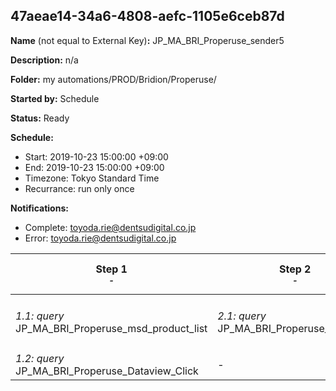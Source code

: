 ## 47aeae14-34a6-4808-aefc-1105e6ceb87d

**Name** (not equal to External Key)**:** JP_MA_BRI_Properuse_sender5

**Description:** n/a

**Folder:** my automations/PROD/Bridion/Properuse/

**Started by:** Schedule

**Status:** Ready

**Schedule:**

* Start: 2019-10-23 15:00:00 +09:00
* End: 2019-10-23 15:00:00 +09:00
* Timezone: Tokyo Standard Time
* Recurrance: run only once

**Notifications:**

* Complete: toyoda.rie@dentsudigital.co.jp
* Error: toyoda.rie@dentsudigital.co.jp

| Step 1<br>_<small>-</small>_ | Step 2<br>_<small>-</small>_ | Step 3<br>_<small>-</small>_ | Step 4<br>_<small>-</small>_ | Step 5<br>_<small>-</small>_ |
| --- | --- | --- | --- | --- |
| _1.1: query_<br>JP_MA_BRI_Properuse_msd_product_list | _2.1: query_<br>JP_MA_BRI_Properuse_LinkClick | _3.1: query_<br>JP_MA_BRI_Properuse_sender5_1 | _4.1: wait_<br>04:00 午後 | _5.1: emailSend_<br>JP_MA_BRI_Properuse_sender5_1 |
| _1.2: query_<br>JP_MA_BRI_Properuse_Dataview_Click | - | _3.2: query_<br>JP_MA_BRI_Properuse_sender5_2 | - | _5.2: emailSend_<br>JP_MA_BRI_Properuse_sender5_2 |
